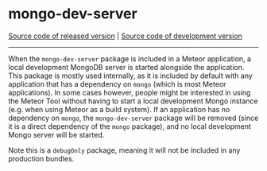 # mongo-dev-server

[Source code of released version](https://github.com/meteor/meteor/tree/master/packages/mongo-dev-server) | [Source code of development version](https://github.com/meteor/meteor/tree/devel/packages/mongo-dev-server)
***

When the `mongo-dev-server` package is included in a Meteor application, a
local development MongoDB server is started alongside the application. This
package is mostly used internally, as it is included by default with any
application that has a dependency on `mongo` (which is most Meteor
applications). In some cases however, people might be interested in
using the Meteor Tool without having to start a local development Mongo
instance (e.g. when using Meteor as a build system). If an application has no
dependency on `mongo`, the `mongo-dev-server` package will be removed
(since it is a direct dependency of the `mongo` package), and no local
development Mongo server will be started.

Note this is a `debugOnly` package, meaning it will not be included in any
production bundles.
